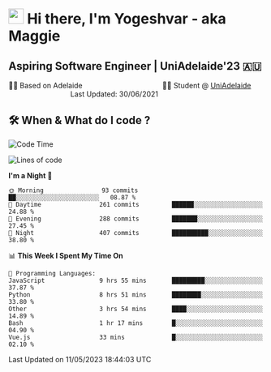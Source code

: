 <h1><img src="https://emojis.slackmojis.com/emojis/images/1531849430/4246/blob-sunglasses.gif?1531849430" width="30"/> Hi there, I'm Yogeshvar - aka Maggie</h1>

## Aspiring Software Engineer | UniAdelaide'23 🇦🇺  
🏂🏻  Based on Adelaide &nbsp;&nbsp;&nbsp;&nbsp;&nbsp;&nbsp;&nbsp;&nbsp;&nbsp;&nbsp;&nbsp;&nbsp;&nbsp;&nbsp;&nbsp;&nbsp;&nbsp;&nbsp;&nbsp;&nbsp;&nbsp;&nbsp;&nbsp;&nbsp;&nbsp;&nbsp;&nbsp;&nbsp;&nbsp;&nbsp;&nbsp;&nbsp;&nbsp;&nbsp;&nbsp;&nbsp;&nbsp;&nbsp;&nbsp;👨‍💻 Student @ [UniAdelaide](https://www.adelaide.edu.au)   &nbsp;&nbsp;&nbsp;&nbsp;&nbsp;&nbsp;&nbsp;&nbsp;&nbsp;&nbsp;&nbsp;&nbsp;&nbsp;&nbsp;&nbsp;&nbsp;&nbsp;&nbsp;&nbsp;&nbsp;&nbsp;&nbsp;&nbsp;&nbsp;&nbsp;&nbsp;&nbsp;&nbsp;&nbsp;&nbsp;&nbsp;Last Updated: 30/06/2021

## 🛠 When & What do I code ?  

<!--START_SECTION:waka-->
![Code Time](http://img.shields.io/badge/Code%20Time-2%2C154%20hrs%2015%20mins-blue)

![Lines of code](https://img.shields.io/badge/From%20Hello%20World%20I%27ve%20Written-3.6%20million%20lines%20of%20code-blue)

**I'm a Night 🦉** 

```text
🌞 Morning                93 commits          ██░░░░░░░░░░░░░░░░░░░░░░░   08.87 % 
🌆 Daytime                261 commits         ██████░░░░░░░░░░░░░░░░░░░   24.88 % 
🌃 Evening                288 commits         ███████░░░░░░░░░░░░░░░░░░   27.45 % 
🌙 Night                  407 commits         ██████████░░░░░░░░░░░░░░░   38.80 % 
```


📊 **This Week I Spent My Time On** 

```text
💬 Programming Languages: 
JavaScript               9 hrs 55 mins       █████████░░░░░░░░░░░░░░░░   37.87 % 
Python                   8 hrs 51 mins       ████████░░░░░░░░░░░░░░░░░   33.80 % 
Other                    3 hrs 54 mins       ████░░░░░░░░░░░░░░░░░░░░░   14.89 % 
Bash                     1 hr 17 mins        █░░░░░░░░░░░░░░░░░░░░░░░░   04.90 % 
Vue.js                   33 mins             █░░░░░░░░░░░░░░░░░░░░░░░░   02.10 % 
```


 Last Updated on 11/05/2023 18:44:03 UTC
<!--END_SECTION:waka-->
